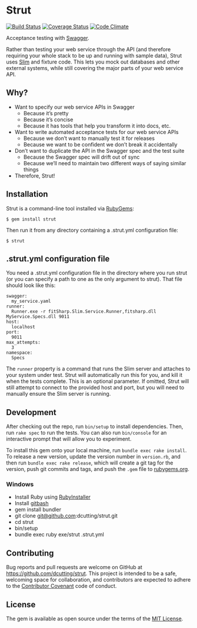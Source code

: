 # Strut

[![Build Status](https://travis-ci.org/dcutting/strut.svg?branch=master)](https://travis-ci.org/dcutting/strut)
[![Coverage Status](https://coveralls.io/repos/dcutting/strut/badge.svg?branch=master&service=github)](https://coveralls.io/github/dcutting/strut?branch=master)
[![Code Climate](https://codeclimate.com/github/dcutting/strut/badges/gpa.svg)](https://codeclimate.com/github/dcutting/strut)

Acceptance testing with [Swagger](http://swagger.io).

Rather than testing your web service through the API (and therefore requiring your whole stack to be up and running with sample data), Strut uses [Slim](http://www.fitnesse.org/FitNesse.UserGuide.WritingAcceptanceTests.SliM.SlimProtocol) and fixture code. This lets you mock out databases and other external systems, while still covering the major parts of your web service API.

## Why?

* Want to specify our web service APIs in Swagger
    - Because it’s pretty
    - Because it’s concise
    - Because it has tools that help you transform it into docs, etc.
* Want to write automated acceptance tests for our web service APIs
    - Because we don’t want to manually test it for releases
    - Because we want to be confident we don’t break it accidentally
* Don’t want to duplicate the API in the Swagger spec and the test suite
    - Because the Swagger spec will drift out of sync
    - Because we’ll need to maintain two different ways of saying similar things
* Therefore, Strut!

## Installation

Strut is a command-line tool installed via [RubyGems](https://rubygems.org):

    $ gem install strut

Then run it from any directory containing a .strut.yml configuration file:

    $ strut

## .strut.yml configuration file

You need a .strut.yml configuration file in the directory where you run strut (or you can specify a path to one as the only argument to strut). That file should look like this:

    swagger:
      my_service.yaml
    runner:
      Runner.exe -r fitSharp.Slim.Service.Runner,fitsharp.dll MyService.Specs.dll 9011
    host:
      localhost
    port:
      9011
    max_attempts:
      3
    namespace:
      Specs

The `runner` property is a command that runs the Slim server and attaches to your system under test. Strut will automatically run this for you, and kill it when the tests complete. This is an optional parameter. If omitted, Strut will still attempt to connect to the provided host and port, but you will need to manually ensure the Slim server is running.

## Development

After checking out the repo, run `bin/setup` to install dependencies. Then, run `rake spec` to run the tests. You can also run `bin/console` for an interactive prompt that will allow you to experiment.

To install this gem onto your local machine, run `bundle exec rake install`. To release a new version, update the version number in `version.rb`, and then run `bundle exec rake release`, which will create a git tag for the version, push git commits and tags, and push the `.gem` file to [rubygems.org](https://rubygems.org).

### Windows

* Install Ruby using [RubyInstaller](http://rubyinstaller.org)
* Install [gitbash](https://git-scm.com/download/win)
* gem install bundler
* git clone git@github.com:dcutting/strut.git
* cd strut
* bin/setup
* bundle exec ruby exe/strut .strut.yml

## Contributing

Bug reports and pull requests are welcome on GitHub at https://github.com/dcutting/strut. This project is intended to be a safe, welcoming space for collaboration, and contributors are expected to adhere to the [Contributor Covenant](http://contributor-covenant.org) code of conduct.

## License

The gem is available as open source under the terms of the [MIT License](http://opensource.org/licenses/MIT).
